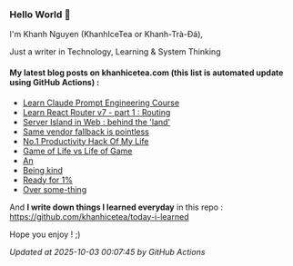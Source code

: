 ### Hello World 👋

I'm Khanh Nguyen (KhanhIceTea or Khanh-Trà-Đá),

Just a writer in Technology, Learning & System Thinking

#### My latest blog posts on khanhicetea.com (this list is automated update using GitHub Actions) :

- [Learn Claude Prompt Engineering Course](https://khanhicetea.com/posts/learn-claude-prompt-engineering-course/)
- [Learn React Router v7 - part 1 : Routing](https://khanhicetea.com/posts/learn-react-router-v7-part-1/)
- [Server Island in Web : behind the 'land'](https://khanhicetea.com/posts/server-island-behind-the-land/)
- [Same vendor fallback is pointless](https://khanhicetea.com/posts/same-vendor-fallback-is-pointless/)
- [No.1 Productivity Hack Of My Life](https://khanhicetea.com/posts/productivity-hack-just-ship-the-shit/)
- [Game of Life vs Life of Game](https://khanhicetea.com/posts/game-of-life/)
- [An](https://khanhicetea.com/posts/an-lil-wuyn/)
- [Being kind](https://khanhicetea.com/posts/being-kind-is-a-human-choice/)
- [Ready for 1%](https://khanhicetea.com/posts/ready-for-1-percent/)
- [Over some-thing](https://khanhicetea.com/posts/over-something/)

And **I write down things I learned everyday** in this repo : https://github.com/khanhicetea/today-i-learned

Hope you enjoy ! ;)

*Updated at 2025-10-03 00:07:45 by GitHub Actions*